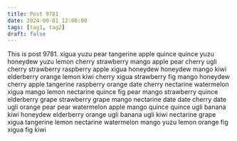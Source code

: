 ```yaml
---
title: Post 9781
date: 2024-09-01 12:00:00
tags: [tag1, tag2]
draft: false
---
```

This is post 9781.
xigua
yuzu
pear
tangerine
apple
quince
quince
yuzu
honeydew
yuzu
lemon
cherry
strawberry
mango
apple
pear
cherry
ugli
cherry
strawberry
raspberry
apple
xigua
honeydew
honeydew
mango
kiwi
elderberry
orange
lemon
kiwi
cherry
xigua
strawberry
fig
mango
honeydew
cherry
apple
tangerine
raspberry
orange
date
cherry
nectarine
watermelon
xigua
mango
lemon
nectarine
quince
fig
pear
mango
strawberry
quince
elderberry
grape
strawberry
grape
mango
nectarine
date
date
cherry
date
ugli
orange
pear
pear
watermelon
apple
mango
quince
quince
ugli
banana
kiwi
honeydew
elderberry
orange
ugli
banana
ugli
kiwi
nectarine
grape
xigua
tangerine
lemon
nectarine
watermelon
mango
yuzu
lemon
orange
fig
xigua
fig
kiwi
